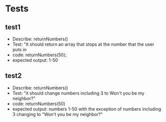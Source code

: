 # Tests 
## test1
 * Describe: returnNumbers()
 * Test: "It should return an array that stops at the number that the user puts in
 * code: returnNumbers(50);
 * expected output: 1-50

## test2
* Describe: returnNumbers()
* Test: "it should change numbers including 3 to Won't you be my neighbor?"
* code: returnNumbers(50)
* expected output: numbers 1-50 with the exception of numbers including 3 changing to "Won't you be my neighbor?"



